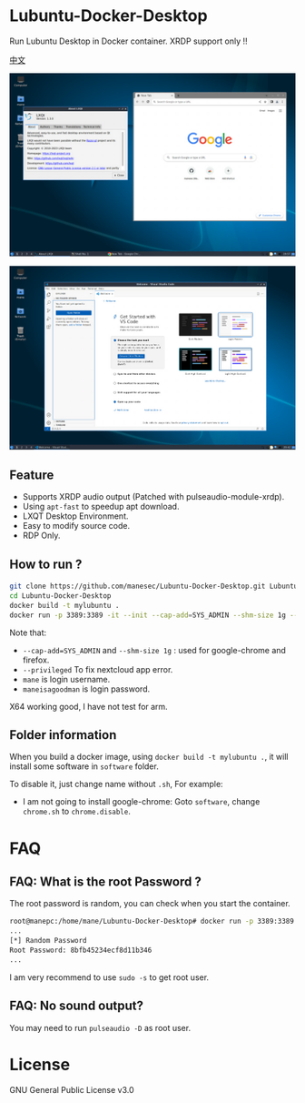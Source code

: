 # Lubuntu-Docker-Desktop
Run Lubuntu Desktop in Docker container.  XRDP support only !!

[中文](README_ZH.md)

![image](img/1.png)

![image](img/2.png)


## Feature
+ Supports XRDP audio output (Patched with pulseaudio-module-xrdp).
+ Using `apt-fast` to speedup apt download.
+ LXQT Desktop Environment.
+ Easy to modify source code.
+ RDP Only.

## How to run ?

``` bash
git clone https://github.com/manesec/Lubuntu-Docker-Desktop.git Lubuntu-Docker-Desktop
cd Lubuntu-Docker-Desktop
docker build -t mylubuntu .
docker run -p 3389:3389 -it --init --cap-add=SYS_ADMIN --shm-size 1g --privileged --rm mylubuntu /bin/RunOnce.sh mane maneisagoodman
```

Note that: 
+ `--cap-add=SYS_ADMIN` and `--shm-size 1g` : used for google-chrome and firefox.
+ `--privileged` To fix nextcloud app error.
+ `mane` is login username.
+ `maneisagoodman` is login password.

X64 working good, I have not test for arm.

## Folder information

When you build a docker image, using `docker build -t mylubuntu .`, it will install some software in `software` folder.

To disable it, just change name without `.sh`, For example:

+ I am not going to install google-chrome: Goto `software`, change `chrome.sh` to `chrome.disable`.


# FAQ

## FAQ: What is the root Password ?

The root password is random, you can check when you start the container.

```bash
root@manepc:/home/mane/Lubuntu-Docker-Desktop# docker run -p 3389:3389 -it --init --cap-add=SYS_ADMIN --privileged --shm-size 1g --rm mylubuntu /bin/RunOnce.sh mane maneisagoodman
...
[*] Random Password
Root Password: 8bfb45234ecf8d11b346
...
```

I am very recommend to use `sudo -s` to get root user.

## FAQ: No sound output?

You may need to run `pulseaudio -D` as root user.

# License 
GNU General Public License v3.0
